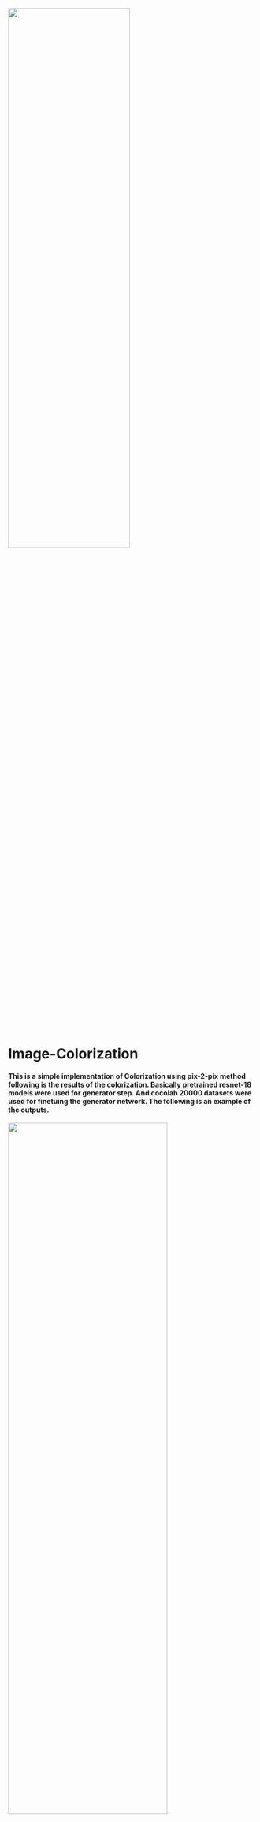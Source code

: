 <img src = "https://user-images.githubusercontent.com/113955179/243160664-04bdce57-798f-4a7f-9d85-3cee0ba78d25.png" width="70%" height="53%">

# Image-Colorization
#### This is a simple implementation of Colorization using pix-2-pix method following is the results of the colorization. Basically pretrained resnet-18 models were used for generator step. And cocolab 20000 datasets were used for finetuing the generator network. The following is an example of the outputs.


<img src = "https://github.com/Orlento02/Image-Colorization/assets/113955179/efea18ce-aee1-4684-ac8f-4ab4b4191f92" width="80%" height="60%">


<img src = https://user-images.githubusercontent.com/113955179/243161716-a2a57bf0-96bf-419a-be09-fec763ba8f58.png width="80%" height="60%">
